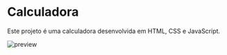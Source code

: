 # Calculadora
<p>Este projeto é uma calculadora desenvolvida em HTML, CSS e JavaScript.</p>

![preview](https://user-images.githubusercontent.com/76793266/110193023-61c7e980-7e10-11eb-8316-0d7328473f96.png)
